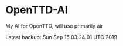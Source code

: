 # OpenTTD-AI
My AI for OpenTTD, will use primarily air

Latest backup: Sun Sep 15 03:24:01 UTC 2019
